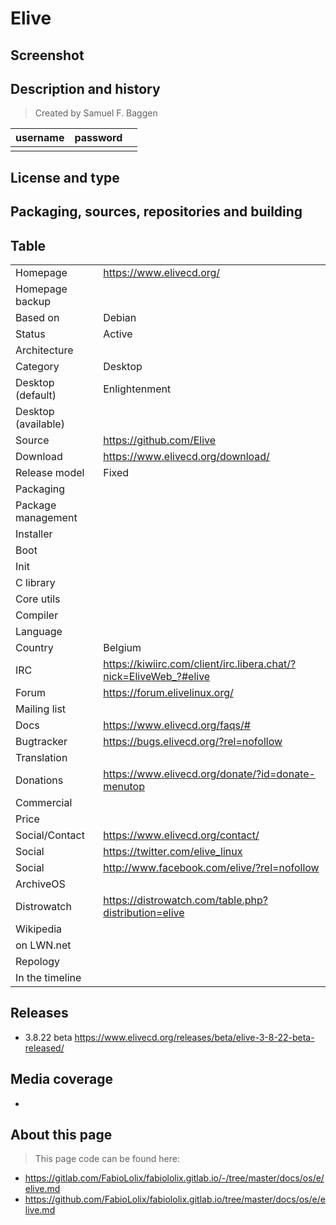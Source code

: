 # Elive

## Screenshot


## Description and history

>

> Created by Samuel F. Baggen

| username | password |  |
|----------|----------|--|
|  |  |  |


## License and type

>


## Packaging, sources, repositories and building

>


## Table

|                       |  |
|-----------------------|--|
| Homepage              | <https://www.elivecd.org/> |
| Homepage backup       |  |
| Based on              | Debian |
| Status                | Active |
| Architecture          |  |
| Category              | Desktop |
| Desktop (default)     | Enlightenment |
| Desktop (available)   |  |
| Source                | <https://github.com/Elive> |
| Download              | <https://www.elivecd.org/download/> |
| Release model         | Fixed |
| Packaging             |  |
| Package management    |  |
| Installer             |  |
| Boot                  |  |
| Init                  |  |
| C library             |  |
| Core utils            |  |
| Compiler              |  |
| Language              |  |
| Country               | Belgium |
| IRC                   | <https://kiwiirc.com/client/irc.libera.chat/?nick=EliveWeb_?#elive> |
| Forum                 | <https://forum.elivelinux.org/> |
| Mailing list          |  |
| Docs                  | <https://www.elivecd.org/faqs/#> |
| Bugtracker            | <https://bugs.elivecd.org/?rel=nofollow> |
| Translation           |  |
| Donations             | <https://www.elivecd.org/donate/?id=donate-menutop> |
| Commercial            |  |
| Price                 |  |
| Social/Contact        | <https://www.elivecd.org/contact/> |
| Social                | <https://twitter.com/elive_linux> |
| Social                | <http://www.facebook.com/elive/?rel=nofollow> |
| ArchiveOS             |  |
| Distrowatch           | <https://distrowatch.com/table.php?distribution=elive> |
| Wikipedia             |  |
| on LWN.net            |  |
| Repology              |  |
| In the timeline       |  |


## Releases

* 3.8.22 beta <https://www.elivecd.org/releases/beta/elive-3-8-22-beta-released/>


## Media coverage

* 


## About this page

> This page code can be found here:

* <https://gitlab.com/FabioLolix/fabiololix.gitlab.io/-/tree/master/docs/os/e/elive.md>
* <https://github.com/FabioLolix/fabiololix.gitlab.io/tree/master/docs/os/e/elive.md>
